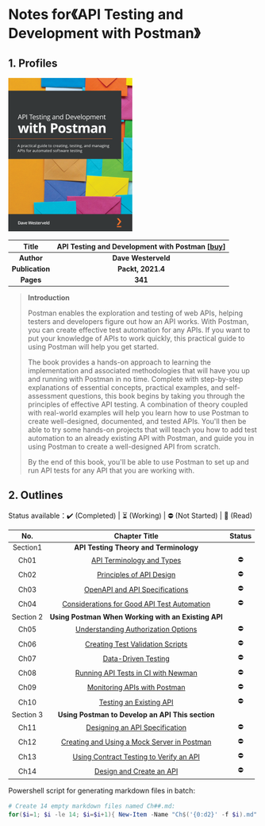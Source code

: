 # Notes for《API Testing and Development with Postman》



## 1. Profiles

![Redis 4.x Cookbook](assets/cover.png)

|    **Title**    | **API Testing and Development with Postman** [[buy](https://www.packtpub.com/product/api-testing-and-development-with-postman/9781800569201)] |
| :-------------: | :----------------------------------------------------------: |
|   **Author**    |                     **Dave Westerveld**                      |
| **Publication** |                      **Packt, 2021.4**                       |
|    **Pages**    |                           **341**                            |

> **Introduction**
>
> Postman enables the exploration and testing of web APIs, helping testers and developers figure out how an API works. With Postman, you can create effective test automation for any APIs. If you want to put your knowledge of APIs to work quickly, this practical guide to using Postman will help you get started.
>
> The book provides a hands-on approach to learning the implementation and associated methodologies that will have you up and running with Postman in no time. Complete with step-by-step explanations of essential concepts, practical examples, and self-assessment questions, this book begins by taking you through the principles of effective API testing. A combination of theory coupled with real-world examples will help you learn how to use Postman to create well-designed, documented, and tested APIs. You'll then be able to try some hands-on projects that will teach you how to add test automation to an already existing API with Postman, and guide you in using Postman to create a well-designed API from scratch.
>
> By the end of this book, you'll be able to use Postman to set up and run API tests for any API that you are working with.



## 2. Outlines

Status available：:heavy_check_mark: (Completed) | :hourglass_flowing_sand: (Working) | :no_entry: (Not Started) | :orange_book: (Read)

| No.  |        Chapter Title        |   Status   |
| :--: | :-------------------------: | :--------: |
| Section1 | **API Testing Theory and Terminology** |  |
| Ch01 | [API Terminology and Types](./Ch01.md) | :no_entry: |
| Ch02 | [Principles of API Design](./Ch02.md) | :no_entry: |
| Ch03 | [OpenAPI and API Specifications](./Ch03.md) | :no_entry: |
| Ch04 | [Considerations for Good API Test Automation](./Ch04.md) | :no_entry: |
| Section 2 | **Using Postman When Working with an Existing API** |  |
| Ch05 | [Understanding Authorization Options](./Ch05.md) | :no_entry: |
| Ch06 | [Creating Test Validation Scripts](./Ch06.md) | :no_entry: |
| Ch07 | [Data-Driven Testing](./Ch07.md) | :no_entry: |
| Ch08 | [Running API Tests in CI with Newman](./Ch08.md) | :no_entry: |
| Ch09 | [Monitoring APIs with Postman](./Ch09.md) | :no_entry: |
| Ch10 | [Testing an Existing API](./Ch10.md) | :no_entry: |
| Section 3 | **Using Postman to Develop an API This section** |  |
| Ch11 | [Designing an API Specification](./Ch11.md) | :no_entry: |
| Ch12 | [Creating and Using a Mock Server in Postman](./Ch12.md) | :no_entry: |
| Ch13 | [Using Contract Testing to Verify an API](./Ch13.md) | :no_entry: |
| Ch14 | [Design and Create an API](./Ch14.md) | :no_entry: |



Powershell script for generating markdown files in batch:

```powershell
# Create 14 empty markdown files named Ch##.md:
for($i=1; $i -le 14; $i=$i+1){ New-Item -Name "Ch$('{0:d2}' -f $i).md"; }
```

 
